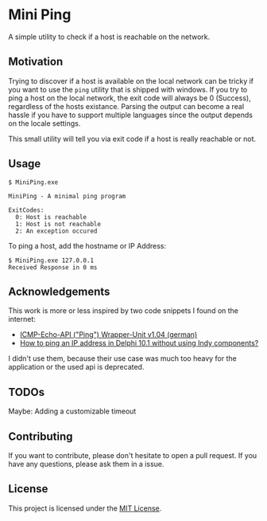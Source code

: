 # Mini Ping

A simple utility to check if a host is reachable on the network.

## Motivation

Trying to discover if a host is available on the local network can be tricky if you want to use the `ping` utility that is shipped with windows. If you try to ping a host on the local network, the exit code will always be 0 (Success), regardless of the hosts existance. Parsing the output can become a real hassle if you have to support multiple languages since the output depends on the locale settings.

This small utility will tell you via exit code if a host is really reachable or not.

## Usage

```
$ MiniPing.exe

MiniPing - A minimal ping program

ExitCodes:
  0: Host is reachable
  1: Host is not reachable
  2: An exception occured
```

To ping a host, add the hostname or IP Address:

```
$ MiniPing.exe 127.0.0.1
Received Response in 0 ms
```


## Acknowledgements

This work is more or less inspired by two code snippets I found on the internet:

* [ICMP-Echo-API ("Ping") Wrapper-Unit v1.04 (german)](https://www.entwickler-ecke.de/topic_ICMPEchoAPI+quotPingquot+WrapperUnit+v104_53259,0.html)
* [How to ping an IP address in Delphi 10.1 without using Indy components?](https://stackoverflow.com/questions/43667816/how-to-ping-an-ip-address-in-delphi-10-1-without-using-indy-components)

I didn't use them, because their use case was much too heavy for the application or the used api is deprecated.

## TODOs

Maybe: Adding a customizable timeout

## Contributing

If you want to contribute, please don't hesitate to open a pull request. If you have any questions, please ask them in a issue.

## License

This project is licensed under the [MIT License](LICENSE).

